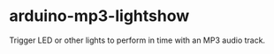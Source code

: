 arduino-mp3-lightshow
=====================

Trigger LED or other lights to perform in time with an MP3 audio track.
